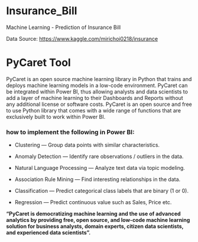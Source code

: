 # Insurance_Bill
Machine Learning - Prediction of Insurance Bill

Data Source: https://www.kaggle.com/mirichoi0218/insurance

# PyCaret Tool
PyCaret is an open source machine learning library in Python that trains and deploys machine learning models in a low-code environment. PyCaret can be integrated within Power BI, thus allowing analysts and data scientists to add a layer of machine learning to their Dashboards and Reports without any additional license or software costs. PyCaret is an open source and free to use Python library that comes with a wide range of functions that are exclusively built to work within Power BI.

### how to implement the following in Power BI:
* Clustering — Group data points with similar characteristics.

* Anomaly Detection — Identify rare observations / outliers in the data.

* Natural Language Processing — Analyze text data via topic modeling.

* Association Rule Mining — Find interesting relationships in the data.

* Classification — Predict categorical class labels that are binary (1 or 0).

* Regression — Predict continuous value such as Sales, Price etc.

**“PyCaret is democratizing machine learning and the use of advanced analytics by providing free, open source, and low-code machine learning solution for business analysts, domain experts, citizen data scientists, and experienced data scientists”.**
